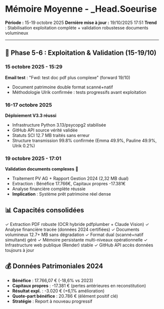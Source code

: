# Mémoire Moyenne - _Head.Soeurise
**Période :** 15-19 octobre 2025
**Dernière mise à jour :** 19/10/2025 17:51
**Trend** : Stabilisation exploitation complète + validation robustesse documents volumineux

---

## 📅 Phase 5-6 : Exploitation & Validation (15-19/10)

### 15 octobre 2025 - 15:29
**Email test** : "Fwd: test doc pdf plus complexe" (forward 19/10)
- Document patrimoine double format scanné+natif
- Méthodologie Ulrik confirmée : tests progressifs avant exploitation

### 16-17 octobre 2025
**Déploiement V3.3 réussi**
- Infrastructure Python 3.13/psycopg2 stabilisée
- GitHub API source vérité validée
- Statuts SCI 12.7 MB traités sans erreur
- Structure transmission 99.8% confirmée (Emma 49.9%, Pauline 49.9%, Ulrik 0.2%)

### 19 octobre 2025 - 17:01
**Validation documents complexes** 🔵
- Traitement PV AG + Rapport Gestion 2024 (2,32 MB dual)
- Extraction : Bénéfice 17.766€, Capitaux propres -17.381€
- Analyse financière complète réussie
- **Implication** : Système prêt patrimoine réel dense

## 📊 Capacités consolidées
✓ Extraction PDF robuste (OCR hybride pdfplumber + Claude Vision)
✓ Analyse financière tracée (données 2024 certifiées)
✓ Documents volumineux 12.7+ MB sans dégradation
✓ Format dual (scanné+natif simultané) géré
✓ Mémoire persistante multi-niveaux opérationnelle
✓ Infrastructure web publique (Render) stable
✓ GitHub API accès données toujours à jour

## 💰 Données Patrimoniales 2024
- **Bénéfice** : 17.766,07 € (-18,6% vs 2023)
- **Capitaux propres** : -17.381 € (pertes antérieures en reconstitution)
- **Résultat expl.** : -3.020 € (+6,1% amélioration)
- **Quote-part bénéfice** : 20.786 € (élément positif clé)
- **Stratégie** : Report à nouveau progressif